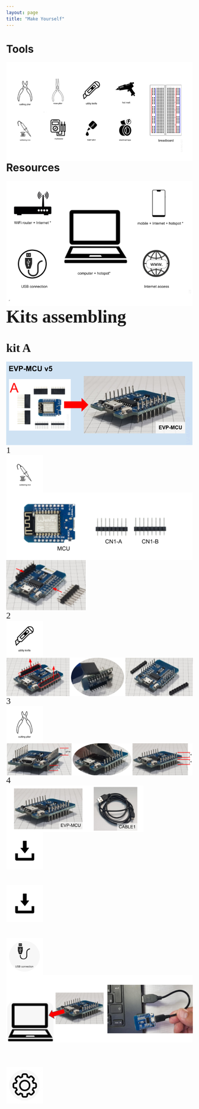 ```yaml
---
layout: page
title: "Make Yourself"
---
```




<h1>Tools</h1>

<p><img style="float: left; margin-right: 200px;" src="/photos/LV-IMG-027-v3 Tools (EN).png"></p>
<br/><br/>

----
<h1>Resources</h1>

<p><img style="float: left; margin-right: 200px;" src="/photos/LV-IMG-028-v1 Resources.png"></p>
<br/><br/>

----
<p><font size="7" face="Verdana" style="float:">
<h1>Kits assembling</h1>
</font></p>


<p><font size="6" face="Verdana" style="float:">
<h1>kit A</h1>
</font></p>

<p><img style="float: left; margin-right: 500px;" src="/photos/LV-IMG-036 20-0200 Kit A parts-assembled.png"></p>
<br/><br/>


<p><font size="5" face="Verdana" style="float: left; margin-right: 500px;">
1 
</font></p>
<p><img style="float: left; margin-right: 500px;" src="/photos/solda.png" height = 100px width = 100px></p>
<br/><br/>

<p><img style="float: left; margin-right: 500px;" src="/photos/LV-IMG-117 EVP-MCU assembly parts Step1.png"></p>
<br/><br/>

<p><img style="float: left; margin-right: 500px;" src="/photos/KIT A/1.png"></p>
<br/><br/>


<p><font size="5" face="Verdana" style="float: left; margin-right: 500px;">
2 
</font></p>
<p><img style="float: left; margin-right: 500px;" src="/photos/estilete.png" height = 100px width = 100px></p>
<br/><br/>


<p><img style="float: left; margin-right: 500px;" src="/photos/KIT A/2.png"></p>
<br/><br/>


<p><font size="5" face="Verdana" style="float: left; margin-right: 500px;">
3
</font></p>
<p><img style="float: left; margin-right: 500px;" src="/photos/alicate.png" height = 100px width = 100px></p>
<br/><br/>
<p><img style="float: left; margin-right: 500px;" src="/photos/KIT A/3.png"></p>
<br/><br/>


<p><font size="5" face="Verdana" style="float: left; margin-right: 500px;">
4
</font></p>
<p><img style="float: left; margin-right: 500px;" src="/photos/KIT A/4.png"></p>
<br/><br/>



<p><img style="float: left; margin-right: 500px;" src="/photos/down.png" height = 100px width = 100px></p>
<br/><br/>


<form action="https://www.wemos.cc/en/latest/ch340_driver.html">
<button name="button" style="background: #069cc2; border-radius: 6px; padding: 10px; cursor: pointer; color: #fff; border: none; font-size: 10px; margin-right: 900px; float: right;" >CH340 Driver </button>
</form>


<p><img style="float: left; margin-right: 500px;" src="/photos/down.png" height = 100px width = 100px></p>
<br/><br/>


<form action="https://www.arduino.cc/en/software">
<button name="button" style="background: #069cc2; border-radius: 6px; padding: 10px; cursor: pointer; color: #fff; border: none; font-size: 10px; margin-right: 900px; float: right;" > Arduino IDE </button>
</form>


<p><img style="float: left; margin-right: 500px;" src="/photos/USB.png" height = 100px width = 100px></p>
<br/><br/>

<p><img style="float;" src="/photos/KIT A/5.png"></p>
<br/><br/>


<p><img style="ts margin-right: 500px;" src="/photos/engrenagem.png" height = 100px width = 100px></p>
<br/><br/>


<form action="https://github.com/esp8266/Arduino#installing-with-boards-manager">
<button name="button" style="background: #069cc2; border-radius: 6px; padding: 10px; cursor: pointer; color: #fff; border: none; font-size: 10px; margin-right: 900px; float: right;" > Setting up ESP8266 on Arduino IDE </button>
</form>